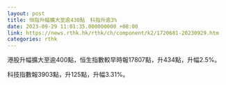 ```yaml
---
layout: post
title: 恒指升幅擴大至逾430點　科指升逾3%
date: 2023-09-29 11:01:35.000000000 +08:00
link: https://news.rthk.hk/rthk/ch/component/k2/1720681-20230929.htm
categories: rthk
---
```


港股升幅擴大至逾400點，恒生指數較早時報17807點，升434點，升幅2.5%。

科技指數報3903點，升125點，升幅3.31%。
